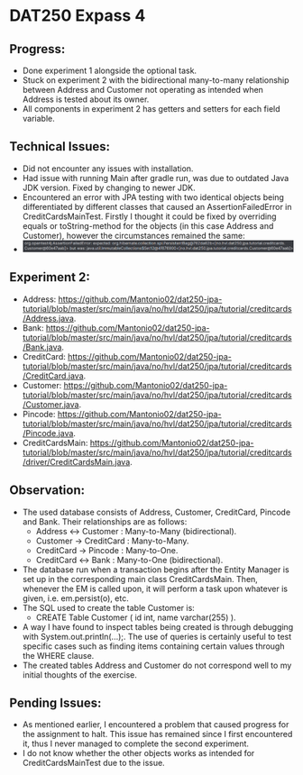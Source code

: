 # DAT250 Expass 4

## Progress:
- Done experiment 1 alongside the optional task.
- Stuck on experiment 2 with the bidirectional many-to-many relationship between Address and Customer not operating as intended when Address is tested about its owner.
- All components in experiment 2 has getters and setters for each field variable.

## Technical Issues:
- Did not encounter any issues with installation.
- Had issue with running Main after gradle run, was due to outdated Java JDK version. Fixed by changing to newer JDK.
- Encountered an error with JPA testing with two identical objects being differentiated by different classes that caused an AssertionFailedError in CreditCardsMainTest. Firstly I thought it could be fixed by overriding equals or toString-method for the objects (in this case Address and Customer), however the circumstances remained the same:
- <img src="err_msg.png">

## Experiment 2:
- Address: https://github.com/Mantonio02/dat250-jpa-tutorial/blob/master/src/main/java/no/hvl/dat250/jpa/tutorial/creditcards/Address.java.
- Bank: https://github.com/Mantonio02/dat250-jpa-tutorial/blob/master/src/main/java/no/hvl/dat250/jpa/tutorial/creditcards/Bank.java.
- CreditCard: https://github.com/Mantonio02/dat250-jpa-tutorial/blob/master/src/main/java/no/hvl/dat250/jpa/tutorial/creditcards/CreditCard.java.
- Customer: https://github.com/Mantonio02/dat250-jpa-tutorial/blob/master/src/main/java/no/hvl/dat250/jpa/tutorial/creditcards/Customer.java.
- Pincode: https://github.com/Mantonio02/dat250-jpa-tutorial/blob/master/src/main/java/no/hvl/dat250/jpa/tutorial/creditcards/Pincode.java.
- CreditCardsMain: https://github.com/Mantonio02/dat250-jpa-tutorial/blob/master/src/main/java/no/hvl/dat250/jpa/tutorial/creditcards/driver/CreditCardsMain.java.

## Observation:
- The used database consists of Address, Customer, CreditCard, Pincode and Bank. Their relationships are as follows:
  - Address <-> Customer : Many-to-Many (bidirectional). 
  - Customer -> CreditCard : Many-to-Many.
  - CreditCard -> Pincode : Many-to-One.
  - CreditCard <-> Bank : Many-to-One (bidirectional).
- The database run when a transaction begins after the Entity Manager is set up in the corresponding main class CreditCardsMain. Then, whenever the EM is called upon, it will perform a task upon whatever is given, i.e. em.persist(o), etc.
- The SQL used to create the table Customer is:
  - CREATE Table Customer (
      id int,
      name varchar(255)
    ).
- A way I have found to inspect tables being created is through debugging with System.out.println(...);. The use of queries is certainly useful to test specific cases such as finding items containing certain values through the WHERE clause.
- The created tables Address and Customer do not correspond well to my initial thoughts of the exercise.

## Pending Issues:
- As mentioned earlier, I encountered a problem that caused progress for the assignment to halt. This issue has remained since I first encountered it, thus I never managed to complete the second experiment.
- I do not know whether the other objects works as intended for CreditCardsMainTest due to the issue.
